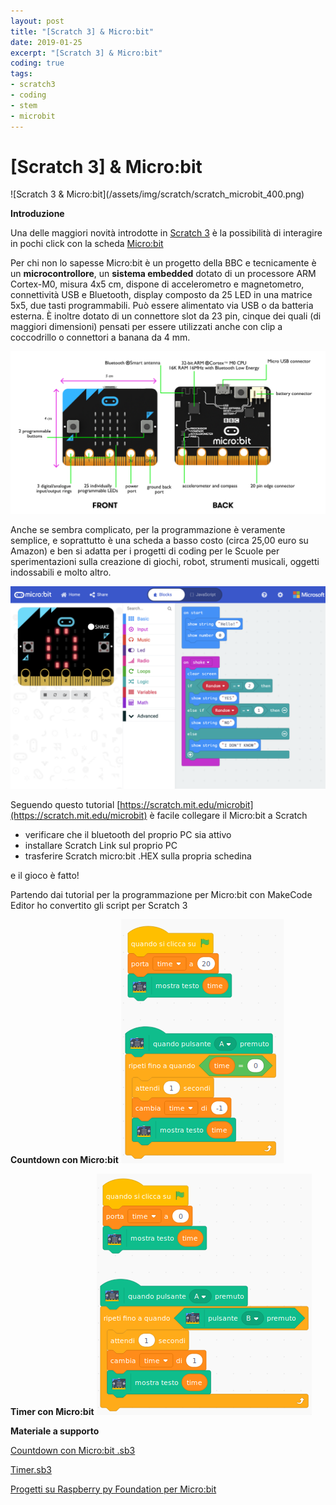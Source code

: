 ```yaml
---
layout: post
title: "[Scratch 3] & Micro:bit"
date: 2019-01-25
excerpt: "[Scratch 3] & Micro:bit"
coding: true
tags:
- scratch3
- coding
- stem
- microbit
---
```


**[Scratch 3] & Micro:bit**
===
<div class='pull-right' markdown="1">
![Scratch 3 & Micro:bit](/assets/img/scratch/scratch_microbit_400.png)
</div>

**Introduzione**

Una delle maggiori novità introdotte in [Scratch 3](https://scratch.mit.edu/) è la possibilità di interagire in pochi click con la scheda [Micro:bit](https://www.microbit.org/)

Per chi non lo sapesse Micro:bit è un progetto della BBC e tecnicamente è un **microcontrollore**, un **sistema embedded** dotato di un processore ARM Cortex-M0, misura 4x5 cm, dispone di accelerometro e magnetometro, connettività USB e Bluetooth, display composto da 25 LED in una matrice 5x5, due tasti programmabili. Può essere alimentato via USB o da batteria esterna. È inoltre dotato di un connettore slot da 23 pin, cinque dei quali (di maggiori dimensioni) pensati per essere utilizzati anche con clip a coccodrillo o connettori a banana da 4 mm.

![img](/assets/img/microbit.png)

Anche se sembra complicato, per la programmazione è veramente semplice, e soprattutto è una scheda a basso costo (circa 25,00 euro su Amazon) e ben si adatta per i progetti di coding per le Scuole per sperimentazioni sulla creazione di giochi, robot, strumenti musicali, oggetti indossabili e molto altro.

![img](/assets/img/microbit-editor.png)

Seguendo questo tutorial [https://scratch.mit.edu/microbit](https://scratch.mit.edu/microbit) è facile collegare il Micro:bit a Scratch

- verificare che il bluetooth del proprio PC sia attivo
- installare Scratch Link sul proprio PC
- trasferire Scratch micro:bit .HEX sulla propria schedina

e il gioco è fatto!


Partendo dai tutorial per la programmazione per Micro:bit con MakeCode Editor ho convertito gli script per Scratch 3

**Countdown con Micro:bit**
![img](/assets/img/scratch/countdown_microbit.png)


**Timer con Micro:bit**
![img](/assets/img/scratch/timer_microbit.png)


**Materiale a supporto**

[Countdown con Micro:bit .sb3](/assets/scratch/countdown_microbit.sb3)

[Timer.sb3](/assets/scratch/time_microbit.sb3)

[Progetti su Raspberry py Foundation per Micro:bit](https://projects.raspberrypi.org/en/projects?hardware%5B%5D=microbit)
